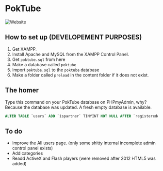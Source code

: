 # PokTube
![Website](https://cdn.discordapp.com/attachments/807438920181743656/808707960086986759/unknown.png)

## How to set up (DEVELOPEMENT PURPOSES)

1. Get XAMPP.
2. Install Apache and MySQL from the XAMPP Control Panel.
3. Get ``poktube.sql`` from here
4. Make a database called ``poktube``
5. Import ``poktube.sql`` to the ``poktube`` database
6. Make a folder called ``preload`` in the content folder if it does not exist.

## The homer
Type this command on your PokTube database on PHPmyAdmin, why? Because the database was updated. A fresh empty database is available.
```sql
ALTER TABLE `users` ADD `ispartner` TINYINT NOT NULL AFTER `registeredon`; 
```

## To do
* Improve the All users page. (only some shitty internal incomplete admin control panel exists)
* Add categories
* Readd ActiveX and Flash players (were removed after 2012 HTML5 was added)
